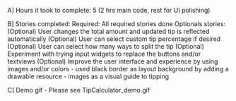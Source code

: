 A] Hours it took to complete: 5 (2 hrs main code, rest for UI polishing)

B]  Stories completed:
Required: All required stories done
Optionals stories:
    (Optional) User changes the total amount and updated tip is reflected automatically
    (Optional) User can select custom tip percentage if desired
    (Optional) User can select how many ways to split the tip
    (Optional) Experiment with trying input widgets to replace the buttons and/or textviews
    (Optional) Improve the user interface and experience by using images and/or colors
	- used black border as layout background by adding a drawable resource
	- images as a visual guide to tipping
	
C] Demo gif - Please see TipCalculator_demo.gif	

